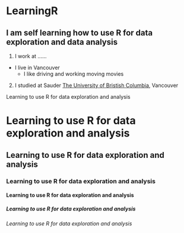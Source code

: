 # LearningR

## I am self learning how to use R for data exploration and data analysis

1. I work at ......
  * I live in Vancouver
    * I like driving and working moving movies
    
2. I studied at Sauder [The University of Bristish Columbia](https://www.ubc.ca/), Vancouver

Learning to use R for data exploration and analysis

# Learning to use R for data exploration and analysis
## Learning to use R for data exploration and analysis
### Learning to use R for data exploration and analysis
#### Learning to use R for data exploration and analysis
##### Learning to use R for data exploration and analysis
###### Learning to use R for data exploration and analysis

